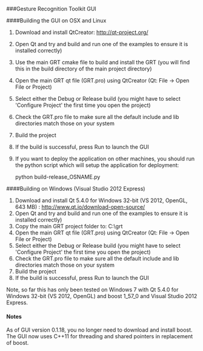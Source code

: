 ###Gesture Recognition Toolkit GUI

####Building the GUI on OSX and Linux

1. Download and install QtCreator: http://qt-project.org/
2. Open Qt and try and build and run one of the examples to ensure it is installed correctly)
3. Use the main GRT cmake file to build and install the GRT (you will find this in the build directory of the main project directory)
4. Open the main GRT qt file (GRT.pro) using QtCreator (Qt: File -> Open File or Project)
5. Select either the Debug or Release build (you might have to select 'Configure Project' the first time you open the project)
6. Check the GRT.pro file to make sure all the default include and lib directories match those on your system
7. Build the project
8. If the build is successful, press Run to launch the GUI
9. If you want to deploy the application on other machines, you should run the python script which will setup the application for deployment:

    python build-release_OSNAME.py
	
	
####Building on Windows (Visual Studio 2012 Express)

1. Download and install Qt 5.4.0 for Windows 32-bit (VS 2012, OpenGL, 643 MB) : http://www.qt.io/download-open-source/ 
2. Open Qt and try and build and run one of the examples to ensure it is installed correctly)
3. Copy the main GRT project folder to: C:\grt
4. Open the main GRT qt file (GRT.pro) using QtCreator (Qt: File -> Open File or Project)
5. Select either the Debug or Release build (you might have to select 'Configure Project' the first time you open the project)
6. Check the GRT.pro file to make sure all the default include and lib directories match those on your system
7. Build the project
8. If the build is successful, press Run to launch the GUI

Note, so far this has only been tested on Windows 7 with Qt 5.4.0 for Windows 32-bit (VS 2012, OpenGL) and boost 1_57_0 and Visual Studio 2012 Express.

#### Notes

As of GUI version 0.1.18, you no longer need to download and install boost. The GUI now uses C++11 for threading and shared pointers in replacement of boost.
